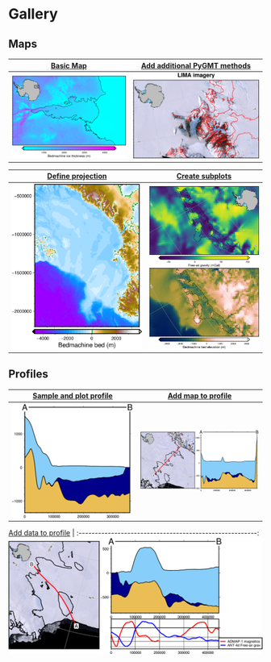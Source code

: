 # Gallery

## Maps
[Basic Map](basic_map.ipynb)                            | [Add additional PyGMT methods](extend_pygmt.ipynb)
:------------------------------------------------------:|:---------------------------------------------------------:
![Basic Map](outputs/basic_map.png)                     | ![Add additional PyGMT methods](outputs/extend_pygmt.png)

[Define projection](setting_projection.ipynb)           | [Create subplots](subplots.ipynb)
:------------------------------------------------------:|:---------------------------------------------------------:
![Define projection](outputs/setting_projection.png)    | ![Create subplots](outputs/subplots.png)

## Profiles
[Sample and plot profile](profile.ipynb)                | [Add map to profile](profile_with_map.ipynb)
:------------------------------------------------------:|:---------------------------------------------------------:
![Sample and plot profile](outputs/profile.png)         | ![Add map to profile](outputs/profile_with_map.png)

[Add data to profile](profile_with_data.ipynb)          |
:-------------------------------------------------------:
![Add data to profile](outputs/profile_with_data.png)   

<!-- <p align="center">
<strong>Maps<strong>
</p>

<p align="center">
<a href="basic_map.ipynb"><img alt="Basic Map" src="outputs/basic_map.png" width="45%">
&nbsp; &nbsp; &nbsp; &nbsp;
<a href="extend_pygmt.ipynb"><img alt="Add additional PyGMT methods" src="outputs/extend_pygmt.png"width="45%"></a>
&nbsp; &nbsp; &nbsp; &nbsp;
<a href="setting_projection.ipynb"><img alt="Define projection" src="outputs/setting_projection.png" width="45%">
&nbsp; &nbsp; &nbsp; &nbsp;
<a href="subplots.ipynb"><img alt="Create subplots" src="outputs/subplots.png"width="45%"></a>
</p>

<p align="center">
<strong>Profiles<strong>
</p>

<p align="center">
<a href="profile.ipynb"><img alt="Sample and plot profile" src="outputs/profile.png" width="45%">
&nbsp; &nbsp; &nbsp; &nbsp;
<a href="profile_with_map.ipynb"><img alt="Add map to profile" src="outputs/profile_with_map.png" width="45%"></a>
&nbsp; &nbsp; &nbsp; &nbsp;
<a href="profile_with_data.ipynb"><img alt="Add data to profile" src="outputs/profile_with_data.png" width="45%"></a>
</p> -->

<!-- <a href=""><img alt="" src="" width="45%">
&nbsp; &nbsp; &nbsp; &nbsp; -->
